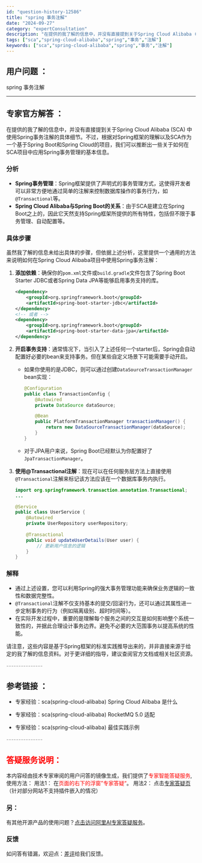 ```yaml
---
id: "question-history-12586"
title: "spring 事务注解"
date: "2024-09-27"
category: "expertConsultation"
description: "在提供的我了解的信息中，并没有直接提到关于Spring Cloud Alibaba (SCA) 中使用Spring事务注解的具体细节。不过，根据对Spring框架的理解以及SCA作为一个基于Spring Boot和Spring Cloud的项目，我们可以推断出一些关于如何在SCA项目中应用Sprin"
tags: ["sca","spring-cloud-alibaba","spring","事务","注解"]
keywords: ["sca","spring-cloud-alibaba","spring","事务","注解"]
---
```


## 用户问题 ： 
 spring 事务注解  

---------------
## 专家官方解答 ：

在提供的我了解的信息中，并没有直接提到关于Spring Cloud Alibaba (SCA) 中使用Spring事务注解的具体细节。不过，根据对Spring框架的理解以及SCA作为一个基于Spring Boot和Spring Cloud的项目，我们可以推断出一些关于如何在SCA项目中应用Spring事务管理的基本信息。

### 分析

- **Spring事务管理**：Spring框架提供了声明式的事务管理方式，这使得开发者可以非常方便地通过简单的注解来控制数据库操作的事务行为，如`@Transactional`等。
- **Spring Cloud Alibaba与Spring Boot的关系**：由于SCA是建立在Spring Boot之上的，因此它天然支持Spring框架所提供的所有特性，包括但不限于事务管理、自动配置等。

### 具体步骤

虽然我了解的信息未给出具体的步骤，但依据上述分析，这里提供一个通用的方法来说明如何在Spring Cloud Alibaba项目中使用Spring事务注解：

1. **添加依赖**：确保你的`pom.xml`文件或`build.gradle`文件包含了Spring Boot Starter JDBC或者Spring Data JPA等能够启用事务支持的库。
   ```xml
   <dependency>
       <groupId>org.springframework.boot</groupId>
       <artifactId>spring-boot-starter-jdbc</artifactId>
   </dependency>
   <!-- 或者 -->
   <dependency>
       <groupId>org.springframework.boot</groupId>
       <artifactId>spring-boot-starter-data-jpa</artifactId>
   </dependency>
   ```

2. **开启事务支持**：通常情况下，当引入了上述任何一个starter后，Spring会自动配置好必要的bean来支持事务。但在某些自定义场景下可能需要手动开启。
   - 如果你使用的是JDBC，则可以通过创建`DataSourceTransactionManager` bean实现：
     ```java
     @Configuration
     public class TransactionConfig {
         @Autowired
         private DataSource dataSource;

         @Bean
         public PlatformTransactionManager transactionManager() {
             return new DataSourceTransactionManager(dataSource);
         }
     }
     ```
   - 对于JPA用户来说，Spring Boot已经默认为你配置好了`JpaTransactionManager`。

3. **使用@Transactional注解**：现在可以在任何服务层方法上直接使用`@Transactional`注解来标记该方法应该在一个数据库事务内执行。
   ```java
   import org.springframework.transaction.annotation.Transactional;
   ...
   
   @Service
   public class UserService {
       @Autowired
       private UserRepository userRepository;
       
       @Transactional
       public void updateUserDetails(User user) {
           // 更新用户信息的逻辑
       }
   }
   ```

### 解释

- 通过上述设置，您可以利用Spring的强大事务管理功能来确保业务逻辑的一致性和数据完整性。
- `@Transactional`注解不仅支持基本的提交/回滚行为，还可以通过其属性进一步定制事务的行为（例如隔离级别、超时时间等）。
- 在实际开发过程中，重要的是理解每个服务之间的交互是如何影响整个系统一致性的，并据此合理设计事务边界。避免不必要的大范围事务以提高系统的性能。

请注意，这些内容是基于Spring框架的标准实践推导出来的，并非直接来源于给定的我了解的信息资料。对于更详细的指导，建议查阅官方文档或相关社区资源。


<font color="#949494">---------------</font> 


## 参考链接 ：

* 专家经验：sca(spring-cloud-alibaba) Spring Cloud Alibaba 是什么 
 
 * 专家经验：sca(spring-cloud-alibaba) RocketMQ 5.0 适配 
 
 * 专家经验：sca(spring-cloud-alibaba) 最佳实践示例 


 <font color="#949494">---------------</font> 
 


## <font color="#FF0000">答疑服务说明：</font> 

本内容经由技术专家审阅的用户问答的镜像生成，我们提供了<font color="#FF0000">专家智能答疑服务</font>,使用方法：
用法1： 在<font color="#FF0000">页面的右下的浮窗”专家答疑“</font>。
用法2： 点击[专家答疑页](https://answer.opensource.alibaba.com/docs/intro)（针对部分网站不支持插件嵌入的情况）
### 另：


有其他开源产品的使用问题？[点击访问阿里AI专家答疑服务](https://answer.opensource.alibaba.com/docs/intro)。
### 反馈
如问答有错漏，欢迎点：[差评](https://ai.nacos.io/user/feedbackByEnhancerGradePOJOID?enhancerGradePOJOId=17393)给我们反馈。
